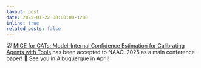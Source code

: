 ```yaml
---
layout: post
date: 2025-01-22 00:00:00-1200
inline: true
related_posts: false
---
```


:mouse: [MICE for CATs: Model-Internal Confidence Estimation for Calibrating Agents with Tools](https://aclanthology.org/2025.naacl-long.615/) has been accepted to NAACL2025 as a main conference paper! :tada: See you in Albuquerque in April! 
